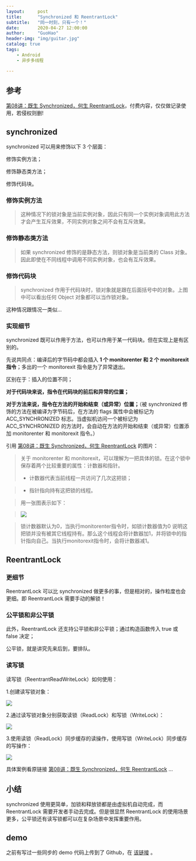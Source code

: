 ```yaml
---
layout:     post  
title:      "Synchronized 和 ReentrantLock"  
subtitle:   "同一时刻，只有一个！"  
date:       2020-04-27 12:00:00  
author:     "GuoHao"  
header-img: "img/guitar.jpg"  
catalog: true  
tags:  
    - Android    
    - 异步多线程 

---
```


## 参考

[第08讲：既生 Synchronized，何生 ReentrantLock](https://kaiwu.lagou.com/course/courseInfo.htm?courseId=67#/detail/pc?id=1862)，付费内容，仅仅做记录使用，若侵权则删!

## synchronized

synchronized 可以用来修饰以下 3 个层面：

修饰实例方法；

修饰静态类方法；

修饰代码块。

### 修饰实例方法

> 这种情况下的锁对象是当前实例对象，因此只有同一个实例对象调用此方法才会产生互斥效果，不同实例对象之间不会有互斥效果。

### 修饰静态类方法

> 如果 synchronized 修饰的是静态方法，则锁对象是当前类的 Class 对象。因此即使在不同线程中调用不同实例对象，也会有互斥效果。

### 修饰代码块

> synchronized 作用于代码块时，锁对象就是跟在后面括号中的对象。上图中可以看出任何 Object 对象都可以当作锁对象。

这种情况跟情况一类似...

### 实现细节

synchronized 既可以作用于方法，也可以作用于某一代码块。但在实现上是有区别的。

先说共同点：编译后的字节码中都会插入 **1 个 monitorenter 和 2 个 monitorexit 指令**；多出的一个 monitorexit 指令是为了异常退出。

区别在于：插入的位置不同；

**对于代码块来说，指令在代码块的前后和异常的位置；**

**对于方法来说，指令在方法的开始和结束（或异常）位置；**（被 synchronized 修饰的方法在被编译为字节码后，在方法的 flags 属性中会被标记为 ACC_SYNCHRONIZED 标志。当虚拟机访问一个被标记为 ACC_SYNCHRONIZED 的方法时，会自动在方法的开始和结束（或异常）位置添加 monitorenter 和 monitorexit 指令。）

引用 [第08讲：既生 Synchronized，何生 ReentrantLock](https://kaiwu.lagou.com/course/courseInfo.htm?courseId=67#/detail/pc?id=1862) 的图片：

> 关于 monitorenter 和 monitorexit，可以理解为一把具体的锁。在这个锁中保存着两个比较重要的属性：计数器和指针。
> - 计数器代表当前线程一共访问了几次这把锁；

> - 指针指向持有这把锁的线程。

> 用一张图表示如下：

> ![](https://s0.lgstatic.com/i/image3/M01/89/8E/Cgq2xl6X-COAEskYAABd1Qkprak432.png)


> 锁计数器默认为0，当执行monitorenter指令时，如锁计数器值为0 说明这把锁并没有被其它线程持有。那么这个线程会将计数器加1，并将锁中的指针指向自己。当执行monitorexit指令时，会将计数器减1。

## ReentrantLock

### 更细节

ReentrantLock 可以比 synchronized 做更多的事，但是相对的，操作粒度也会更细。即 ReentrantLock 需要手动的解锁！

### 公平锁和非公平锁

此外，ReentrantLock 还支持公平锁和非公平锁；通过构造函数传入 true 或 false 决定；

公平锁，就是讲究先来后到，要排队。

### 读写锁

读写锁（ReentrantReadWriteLock）如何使用：

1.创建读写锁对象：

![](https://s0.lgstatic.com/i/image3/M01/89/8E/Cgq2xl6X-CSAfAiHAAAlGuwPEXA557.png)

2.通过读写锁对象分别获取读锁（ReadLock）和写锁（WriteLock）：

![](https://s0.lgstatic.com/i/image3/M01/03/49/CgoCgV6X-CWAEmShAAApkBH8nBM233.png)

3.使用读锁（ReadLock）同步缓存的读操作，使用写锁（WriteLock）同步缓存的写操作：

![](https://s0.lgstatic.com/i/image3/M01/10/78/Ciqah16X-CWAHTM4AACOosEvECg851.png)

具体案例看原链接 [第08讲：既生 Synchronized，何生 ReentrantLock](https://kaiwu.lagou.com/course/courseInfo.htm?courseId=67#/detail/pc?id=1862) ...

## 小结

synchronized 使用更简单，加锁和释放锁都是由虚拟机自动完成，而 ReentrantLock 需要开发者手动去完成。但是很显然 ReentrantLock 的使用场景更多，公平锁还有读写锁都可以在复杂场景中发挥重要作用。

## demo

之前有写过一些同步的 demo 代码上传到了 Github，在 [该链接](https://github.com/guoke24/Anything/tree/master/app/src/main/java/com/guohao/anything/sync) 。




